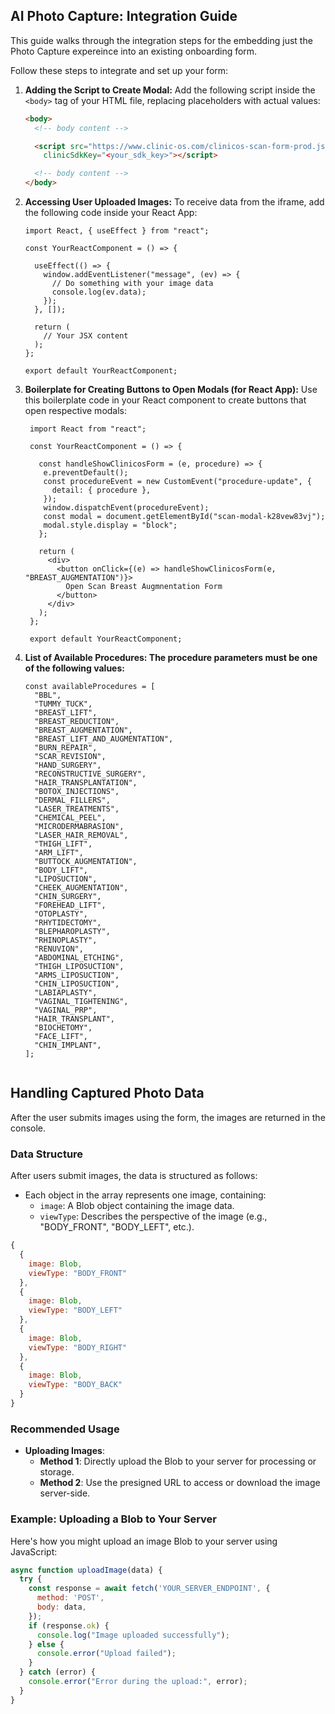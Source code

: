## AI Photo Capture: Integration Guide
This guide walks through the integration steps for the embedding just the Photo Capture expereince into an existing onboarding form.

Follow these steps to integrate and set up your form:
1. **Adding the Script to Create Modal:**
   Add the following script inside the `<body>` tag of your HTML file, replacing placeholders with actual values:
   ```HTML
   <body>
     <!-- body content -->
   
     <script src="https://www.clinic-os.com/clinicos-scan-form-prod.js" formName="onboarding-scan" themeColor="<hex_color>"
       clinicSdkKey="<your_sdk_key>"></script>
   
     <!-- body content -->
   </body>
   ```
2. **Accessing User Uploaded Images:**
   To receive data from the iframe, add the following code inside your React App:
   ```JSX
   import React, { useEffect } from "react";
   
   const YourReactComponent = () => {
   
     useEffect(() => {
       window.addEventListener("message", (ev) => {
         // Do something with your image data
         console.log(ev.data);
       });
     }, []);

     return (
       // Your JSX content
     );
   };
   
   export default YourReactComponent;
   ```


3. **Boilerplate for Creating Buttons to Open Modals (for React App):**
   Use this boilerplate code in your React component to create buttons that open respective modals:
   ```JSX
    import React from "react";
    
    const YourReactComponent = () => {
      
      const handleShowClinicosForm = (e, procedure) => {
       e.preventDefault();
       const procedureEvent = new CustomEvent("procedure-update", {
         detail: { procedure },
       });
       window.dispatchEvent(procedureEvent);
       const modal = document.getElementById("scan-modal-k28vew83vj");
       modal.style.display = "block";
      };
       
      return (
        <div>
          <button onClick={(e) => handleShowClinicosForm(e, "BREAST_AUGMENTATION")}>
            Open Scan Breast Augmnentation Form
          </button>
        </div>
      );
    };
    
    export default YourReactComponent;

3. **List of Available Procedures: The procedure parameters must be one of the following values:**
   ```JSX
   const availableProcedures = [
     "BBL",
     "TUMMY_TUCK",
     "BREAST_LIFT",
     "BREAST_REDUCTION",
     "BREAST_AUGMENTATION",
     "BREAST_LIFT_AND_AUGMENTATION",
     "BURN_REPAIR",
     "SCAR_REVISION",
     "HAND_SURGERY",
     "RECONSTRUCTIVE_SURGERY",
     "HAIR_TRANSPLANTATION",
     "BOTOX_INJECTIONS",
     "DERMAL_FILLERS",
     "LASER_TREATMENTS",
     "CHEMICAL_PEEL",
     "MICRODERMABRASION",
     "LASER_HAIR_REMOVAL",
     "THIGH_LIFT",
     "ARM_LIFT",
     "BUTTOCK_AUGMENTATION",
     "BODY_LIFT",
     "LIPOSUCTION",
     "CHEEK_AUGMENTATION",
     "CHIN_SURGERY",
     "FOREHEAD_LIFT",
     "OTOPLASTY",
     "RHYTIDECTOMY",
     "BLEPHAROPLASTY",
     "RHINOPLASTY",
     "RENUVION",
     "ABDOMINAL_ETCHING",
     "THIGH_LIPOSUCTION",
     "ARMS_LIPOSUCTION",
     "CHIN_LIPOSUCTION",
     "LABIAPLASTY",
     "VAGINAL_TIGHTENING",
     "VAGINAL_PRP",
     "HAIR_TRANSPLANT",
     "BIOCHETOMY",
     "FACE_LIFT",
     "CHIN_IMPLANT",
   ];


## Handling Captured Photo Data
After the user submits images using the form, the images are returned in the console.

### Data Structure
After users submit images, the data is structured as follows:
- Each object in the array represents one image, containing:
  - `image`: A Blob object containing the image data.
  - `viewType`: Describes the perspective of the image (e.g., "BODY_FRONT", "BODY_LEFT", etc.).

```javascript
{
  {
    image: Blob,
    viewType: "BODY_FRONT"
  },
  {
    image: Blob,
    viewType: "BODY_LEFT"
  },
  {
    image: Blob,
    viewType: "BODY_RIGHT"
  },
  {
    image: Blob,
    viewType: "BODY_BACK"
  }
}
```

### Recommended Usage
- **Uploading Images**:
  - **Method 1**: Directly upload the Blob to your server for processing or storage.
  - **Method 2**: Use the presigned URL to access or download the image server-side.

### Example: Uploading a Blob to Your Server
Here's how you might upload an image Blob to your server using JavaScript:

```javascript
async function uploadImage(data) {
  try {
    const response = await fetch('YOUR_SERVER_ENDPOINT', {
      method: 'POST',
      body: data,
    });
    if (response.ok) {
      console.log("Image uploaded successfully");
    } else {
      console.error("Upload failed");
    }
  } catch (error) {
    console.error("Error during the upload:", error);
  }
}
```

